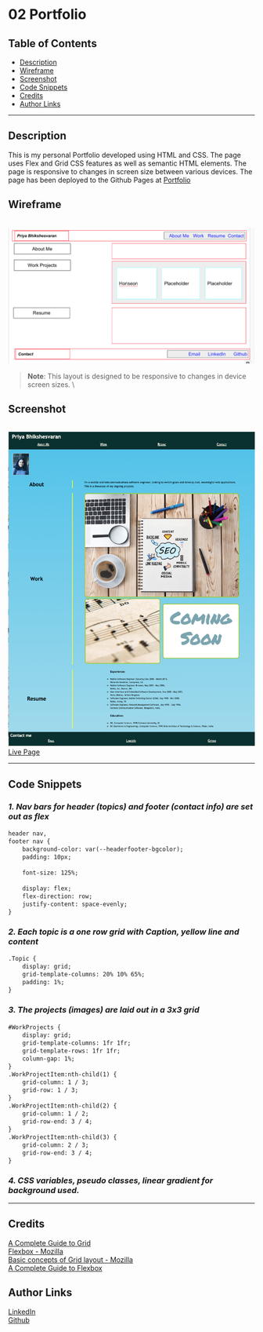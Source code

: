 # 02 Portfolio

## Table of Contents
* [Description](#description)
* [Wireframe](#wireframe)
* [Screenshot](#screenshot)
* [Code Snippets](#code-snippets)
* [Credits](#credits)
* [Author Links](#author-links)

***

## Description
This is my personal Portfolio developed using HTML and CSS. The page uses Flex and Grid CSS features as well as semantic HTML elements. The page is responsive to changes in screen size between various devices. The page has been deployed to the Github Pages at [Portfolio](https://sbhikshe.github.io/Priya_Portfolio/)

## Wireframe
\
!["Wireframe"](./assets/images/Portfolio%20Wireframe.png)
> **Note**: This layout is designed to be responsive to changes in device screen sizes. 
\
## Screenshot
\
!["Portfolio Screenshot"](./assets/images/Portfolio%20Screenshot.png)
\
 [Live Page](https://sbhikshe.github.io/Priya_Portfolio/)
***

## Code Snippets
### *1. Nav bars for header (topics) and footer (contact info) are set out as flex*
```
header nav,
footer nav {
    background-color: var(--headerfooter-bgcolor);
    padding: 10px;

    font-size: 125%;

    display: flex;
    flex-direction: row;
    justify-content: space-evenly;
}
```
### *2. Each topic is a one row grid with Caption, yellow line and content*
```
.Topic {
    display: grid;
    grid-template-columns: 20% 10% 65%;
    padding: 1%;
}  
```
### *3. The projects (images) are laid out in a 3x3 grid*
```
#WorkProjects {
    display: grid;
    grid-template-columns: 1fr 1fr;
    grid-template-rows: 1fr 1fr;
    column-gap: 1%;
}
.WorkProjectItem:nth-child(1) {
    grid-column: 1 / 3;
    grid-row: 1 / 3;
}
.WorkProjectItem:nth-child(2) {
    grid-column: 1 / 2;
    grid-row-end: 3 / 4;
}
.WorkProjectItem:nth-child(3) {
    grid-column: 2 / 3;
    grid-row-end: 3 / 4;
}
```
### *4. CSS variables, pseudo classes, linear gradient for background used.*    


***

## Credits
[A Complete Guide to Grid](https://css-tricks.com/snippets/css/complete-guide-grid/)\
[Flexbox - Mozilla](https://developer.mozilla.org/en-US/docs/Learn/CSS/CSS_layout/Flexbox#horizontal_and_vertical_alignment)\
[Basic concepts of Grid layout - Mozilla](https://developer.mozilla.org/en-US/docs/Web/CSS/CSS_Grid_Layout/Basic_Concepts_of_Grid_Layout)\
[A Complete Guide to Flexbox](https://css-tricks.com/snippets/css/a-guide-to-flexbox/)

## Author Links
[LinkedIn](https://www.linkedin.com/in/sripriya-bhikshesvaran-8520992/)\
[Github](https://github.com/sbhikshe)
